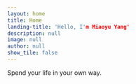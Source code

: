 ```yaml
---
layout: home
title: Home
landing-title: 'Hello, I'm Miaoyu Yang'
description: null
image: null
author: null
show_tile: false
---
```

Spend your life in your own way.
